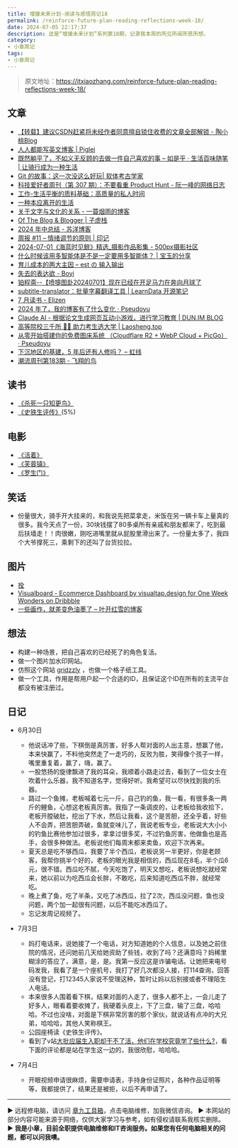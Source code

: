 ```yaml
---
title: 增援未来计划-阅读与感悟周记18
permalink: /reinforce-future-plan-reading-reflections-week-18/
date: 2024-07-05 22:17:37
description: 这是“增援未来计划”系列第18期，记录我本周的所见所闻所思所想。
category:
- 小章周记
tags:
- 小章周记
---
```


> 原文地址：<https://itxiaozhang.com/reinforce-future-plan-reading-reflections-week-18/>

## 文章

- [【转载】建议CSDN赶紧将未经作者同意擅自锁住收费的文章全部解锁 - 陶小桃Blog](https://www.52txr.cn/2024/csdnblockVIP.html)
- [人人都能写英文博客 | Piglei](https://www.piglei.com/articles/everyone-can-write-eng-blog/)
- [既然躺平了，不如义无反顾的去做一件自己喜欢的事 – 如是乎 · 生活百味随笔 | 让骑行成为一种生活](http://rushihu.com/archives/1451?)
- [Git 的故事：这一次没这么好玩| 软体考古学家](https://blog.brachiosoft.com/posts/git/)
- [科技爱好者周刊（第 307 期）：不要看重 Product Hunt - 阮一峰的网络日志](http://www.ruanyifeng.com/blog/2024/07/weekly-issue-307.html)
- [工作-生活平衡的质料基础：高质量的私人时间](https://stephenleng.com/cn/the-material-basis-for-work-life-balance/)
- [一种本应离开的生活](https://stephenleng.com/cn/a-life-that-should-have-been-left-behind/?utm_source=blogfinder)
- [关于文字与文化的关系 - 一蓑烟雨的博客](https://easyf12.top/posts/6286e655/?utm_source=blogfinder)
- [Of The Blog & Blogger | 子虚栈](https://blog.si-on.top/about/)
- [2024 年中总结 - 苏洋博客](https://soulteary.com/2024/06/30/2024-mid-year-summary.html?utm_source=blogfinder#%E6%95%B0%E5%AD%97%E5%8C%96%E9%A2%86%E5%9F%9F%E7%9A%84%E5%88%9B%E4%B8%9A)
- [周报 #11 – 情绪调节的原则 | 印记](https://yinji.org/5267.html?utm_source=blogfinder)
- [2024-07-01《海蓝时见鲸》精选_摄影作品影集 - 500px摄影社区](https://500px.com.cn/community/set/829dfc4b7f6e4e388f63ac10e48a831f/details)
- [什么时候该用多智能体是不是一定要用多智能体？ | 宝玉的分享](https://baoyu.io/blog/ai/when-to-use-multi-agent-systems-or-cot)
- [育儿成本的两大主因 – est の 输入输出](https://blog.est.im/2024/stderr-13)
- [失去的表达欲 - Boyi](https://www.boyilu.com/lost-desire-to-express)
- [铂程斋--【喷嚏图卦20240701】现在已经在开足马力在奔向月球了](https://www.dapenti.com/blog/more.asp?name=xilei&id=179593)
- [subtitle-translator：批量字幕翻译工具 | LearnData 开源笔记](https://newzone.top/apps/devdocs/subtitle-translator.html)
- [7 月读书 - Elizen](https://elizen.me/posts/2024/06/july-reading-plan/)
- [2024 年了，我的博客有了什么变化 · Pseudoyu](https://www.pseudoyu.com/zh/2024/06/29/what_changed_in_my_blog_2024/)
- [Claude AI - 根据论文生成网页互动小游戏，进行学习教育 | DUN.IM BLOG](https://blog.dun.im/anonymous/claude-ai-post-paper-to-mini-web-game.html)
- [高等院校三千所 👨‍🎓 助力考生选大学 | Laosheng.top](https://laosheng.top/fuwu/yuanxiao)
- [从零开始搭建你的免费图床系统 （Cloudflare R2 + WebP Cloud + PicGo） · Pseudoyu](https://www.pseudoyu.com/zh/2024/06/30/free_image_hosting_system_using_r2_webp_cloud_and_picgo/)
- [下沉地区的基建，5 年后还有人修吗？ – 虹线](https://1q43.blog/post/6031)
- [潮流周刊第183期 - 飞翔的鸟](https://weekly.tw93.fun/posts/183-%E9%A3%9E%E7%BF%94%E7%9A%84%E9%B8%9F/)

## 读书

- [《杀死一只知更鸟》](https://book.douban.com/subject/6781808/)
- [《史铁生评传》](https://book.douban.com/subject/30327272/)(5%)

## 电影

- [《活着》](https://movie.douban.com/subject/1292365/)
- [《芙蓉镇》](https://movie.douban.com/subject/1297880/)
- [《罗生门》](https://movie.douban.com/subject/1291879/)

## 笑话

- 份量很大，骑手开大挂来的，和我说先把菜拿走，米饭在另一辆卡车上量真的很多。我今天点了一份，30块钱摆了80多桌所有亲戚和朋友都来了，吃到最后扶墙走！！肉很嫩，刚吃进嘴里就从屁股里滑出来了。一份量太多了，我四个大爷撑死三，乘剩下的还叫了台货拉拉。

## 图片

- [拴](https://500px.com.cn/community/set/3cda45a9c229418082e9b6e9b7ec8f7c/details)
- [Visualboard - Ecommerce Dashboard by visualtap.design for One Week Wonders on Dribbble](https://dribbble.com/shots/24461031)
- [一些画作，就差变色油墨了 – 叶开红雪的博客](https://yekaihongxue.com/archives/667)

## 想法

- 构建一种场景，把自己喜欢的已经死了的角色复活。
- 做一个图片加水印网站。
- 仿照这个网站 [gridzzly](https://gridzzly.com/) ，也做一个格子纸工具。
- 做一个工具，作用是帮用户起一个合适的ID，且保证这个ID在所有的主流平台都没有被注册过。

## 日记

- 6月30日
  - 他说话冲了些，下棋倒是真厉害，好多人帮对面的人出主意，想赢了他，本来快赢了，不料他突然走了一走巧的，反败为胜，笑得像个孩子一样，嘴里重复着，赢了，嗨，赢了。
  - 一股悠扬的旋律飘进了我的耳朵，我顺着小路走过去，看到了一位女士在吹着什么乐器，我不知道名字，觉得好听。我希望可以尽快找到我的乐器。
  - 路过一个鱼摊，老板喊着七元一斤，自己钓的鱼，我一看，有很多条一两斤的鲤鱼，心想这老板真厉害。我指了一条调皮的，让老板给我收拾下，老板开膛破肚，挖出了下水，然后让我看，这个是苦胆，还全乎着，好些人不会弄，把苦胆弄破，鱼就变味儿了，我说老板专业，老板说大大小小的钓鱼比赛他参加过很多，拿拿过很多奖，不过钓鱼厉害，他做鱼也是高手，会很多种做法。老板说他们每周末都来卖鱼，欢迎下次再来。
  - 夏天总是吃不够西瓜，我要了半个西瓜，老板说另一半更好，你是老顾客，我帮你挑半个好的，老板的眼光我是相信的，西瓜现在8毛，半个瓜6元，很不错。西瓜吃不腻，今天吃饱了，明天又想吃，老板说想吃就经常来，她以前以为吃西瓜会长胖，不敢吃，后来知道吃西瓜不胖，就经常吃。
  - 晚上煮了鱼，吃了半条，又吃了冰西瓜，拉了2次，西瓜没问题，鱼也没问题，两个加一起很有问题，以后不能吃冰西瓜了。
  - 忘记发周记视频了。

- 7月3日
  - 妈打电话来，说她接了一个电话，对方知道她的个人信息，以及她之前住院的情况，还问她前几天给她资助了些钱，收到了吗？还满意吗？妈稀里糊涂的答应了，满意，是，是。我第一反应这是诈骗电话。让她把来电号码发我，我看了是一个座机号，我打了好几次都没人接，打114查询，回答没有登记，打12345人家说不受理这种，暂时让妈以后别接或者不理陌生人电话。
  - 本来很多人围着看下棋，结果对面的人走了，很多人都不上，一会儿走了好多人，眼看着要收摊了，我硬着头皮上，下了三盘，输了三盘，哈哈哈。不过也没啥，对面是下棋非常厉害的那个家伙，就说话有点冲的大兄弟，哈哈哈，其他人笑称棋王。
  - 公园座椅读《史铁生评传》。
  - 看到了v站[大批应届生入职却干不了活，他们在学校究竟学了些什么?](https://www.v2ex.com/t/1054421#)，看下面的评论都是站在学生这一边的，我很欣慰，哈哈哈。

- 7月4日
  - 开眼视频申请很麻烦，需要申请表，手持身份证照片，各种作品证明等等，我都提供了，结果还是被拒，以后不再申请了。

---
▶ 远程修电脑，请访问 [章九工具箱](https://zhang9.com/)，点击电脑维修，加我微信咨询。 
▶ 本网站的部分内容可能来源于网络，仅供大家学习与参考，如有侵权请联系我核实删除。  
▶ **我是小章，目前全职提供电脑维修和IT咨询服务。如果您有任何电脑相关的问题，都可以问我噢。**  
